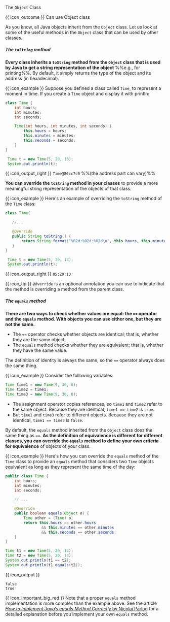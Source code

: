 <span id="title">The `Object` Class</span>

<span id="prereqs"></span>

<span id="outcomes">{{ icon_outcome }} Can use Object class</span>

<div id="body">

As you know, all Java objects inherit from the `Object` class. Let us look at some of the useful methods in the `Object` class that can be used by other classes.

##### The `toString` method
<div class="indented">

**Every class inherits a `toString` method from the `Object` class that is used by Java to get a string representation of the object** %%e.g., for printing%%. By default, it simply returns the type of the object and its address (in hexadecimal).

<box>

{{ icon_example }} Suppose you defined a class called `Time`, to represent a moment in time. If you create a `Time` object and display it with println:
```java
class Time {
    int hours;
    int minutes;
    int seconds;

    Time(int hours, int minutes, int seconds) {
        this.hours = hours;
        this.minutes = minutes;
        this.seconds = seconds;
    }
}
```
```java
 Time t = new Time(5, 20, 13);
 System.out.println(t);
```
{{ icon_output_right }} `Time@80cc7c0` %%(the address part can vary)%%

</box>

**You can override the `toString` method in your classes** to provide a more meaningful string representation of the objects of that class.

<box>

{{ icon_example }} Here's an example of overriding the `toString` method of the `Time` class:

```java
class Time{

   //...

   @Override
   public String toString() {
       return String.format("%02d:%02d:%02d\n", this.hours, this.minutes, this.seconds);
   }
}
```
```java
 Time t = new Time(5, 20, 13);
 System.out.println(t);
```
{{ icon_output_right }} `05:20:13`
</box>

{{ icon_tip }} `@Override` is an optional annotation you can use to indicate that the method is overriding a method from the parent class.

</div>

##### The `equals` method
<div class="indented">

**There are two ways to check whether values are equal: the `==` operator and the `equals` method. With objects you can use either one, but they are not the same.**
* The `==` operator checks whether objects are identical; that is, whether they are the same object.
* The `equals` method checks whether they are equivalent; that is, whether they have the same value.

The definition of identity is always the same, so the `==` operator always does the same thing.

<box>

{{ icon_example }} Consider the following variables:

```java
Time time1 = new Time(9, 30, 0);
Time time2 = time1;
Time time3 = new Time(9, 30, 0);
```

* The assignment operator copies references, so `time1` and `time2` refer to the same object. Because they are identical, `time1 == time2` is `true`.
* But `time1` and `time3` refer to different objects. Because they are not identical, `time1 == time3` is `false`.

</box>

By default, the `equals` method inherited from the `Object` class does the same thing as `==`. **As the definition of equivalence is different for different classes, you can override the `equals` method to define your own criteria for equivalence** of objects of your class.

<box>

{{ icon_example }} Here's how you can override the `equals` method of the `Time` class to provide an `equals` method that considers two `Time` objects equivalent as long as they represent the same time of the day:

```java
public class Time {
    int hours;
    int minutes;
    int seconds;

    // ...

    @Override
    public boolean equals(Object o) {
        Time other = (Time) o;
        return this.hours == other.hours
                && this.minutes == other.minutes
                && this.seconds == other.seconds;
    }
}
```
```java
Time t1 = new Time(5, 20, 13);
Time t2 = new Time(5, 20, 13);
System.out.println(t1 == t2);
System.out.println(t1.equals(t2));
```
{{ icon_output }}
```
false
true
```

{{ icon_important_big_red }} Note that a proper `equals` method implementation is more complex than the example above. See the article [_How to Implement Java’s equals Method Correctly_ by Nicolai Parlog](https://www.sitepoint.com/implement-javas-equals-method-correctly/) for a detailed explanation before you implement your own `equals` method.
</box>

</div>


</div>

<div id="extras">
  <include src="exercisesPanel.md" boilerplate />
</div>